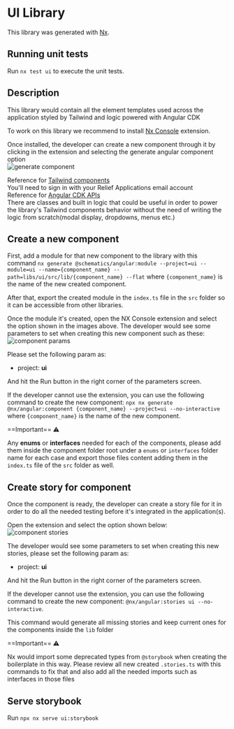 # UI Library

This library was generated with [Nx](https://nx.dev).

## Running unit tests

Run `nx test ui` to execute the unit tests.

## Description

This library would contain all the element templates used across the application styled by Tailwind and logic powered with Angular CDK

To work on this library we recommend to install [Nx Console](https://nx.dev/core-features/integrate-with-editors) extension.

Once installed, the developer can create a new component through it by clicking in the extension and selecting the generate angular component option<br>
![generate component](assets/component-generate.png)

Reference for [Tailwind components](https://tailwindui.com/components)<br> You'll need to sign in with your Relief Applications email account<br>
Reference for [Angular CDK APIs](https://material.angular.io/cdk/categories)<br>There are classes and built in logic that could be useful in order to power the library's Tailwind components behavior without the need of writing the logic from scratch(modal display, dropdowns, menus etc.)

## Create a new component

First, add a module for that new component to the library with this command `nx generate @schematics/angular:module --project=ui --module=ui --name={component_name} --path=libs/ui/src/lib/{component_name} --flat` where `{component_name}` is the name of the new created component.

After that, export the created module in the `index.ts` file in the `src` folder so it can be accessible from other libraries.

Once the module it's created, open the NX Console extension and select the option shown in the images above. The developer would see some parameters to set when creating this new component such as these:<br>
![component params](assets/component-params.png)

Please set the following param as:

- project: **ui**

And hit the Run button in the right corner of the parameters screen.

If the developer cannot use the extension, you can use the following command to create the new component: `npx nx generate @nx/angular:component {component_name} --project=ui --no-interactive` where `{component_name}` is the name of the new component.

==Important== :warning:

Any **enums** or **interfaces** needed for each of the components, please add them inside the component folder root under a `enums` or `interfaces` folder name for each case and export those files content adding them in the `index.ts` file of the `src` folder as well.

## Create story for component

Once the component is ready, the developer can create a story file for it in order to do all the needed testing before it's integrated in the application(s).

Open the extension and select the option shown below:<br>
![component stories](assets/component-stories.png)

The developer would see some parameters to set when creating this new stories, please set the following param as:

- project: **ui**

And hit the Run button in the right corner of the parameters screen.

If the developer cannot use the extension, you can use the following command to create the new component: `@nx/angular:stories ui --no-interactive`.

This command would generate all missing stories and keep current ones for the components inside the `lib` folder

==Important== :warning:

Nx would import some deprecated types from `@storybook` when creating the boilerplate in this way. Please review all new created `.stories.ts` with this commands to fix that and also add all the needed imports such as interfaces in those files

## Serve storybook

Run `npx nx serve ui:storybook`
